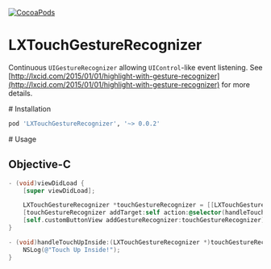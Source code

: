 [![CocoaPods](https://img.shields.io/cocoapods/v/LXTouchGestureRecognizer.svg)]()

# LXTouchGestureRecognizer

Continuous `UIGestureRecognizer` allowing `UIControl`-like event listening.
See [http://lxcid.com/2015/01/01/highlight-with-gesture-recognizer](http://lxcid.com/2015/01/01/highlight-with-gesture-recognizer) for more details.

# Installation

```ruby
pod 'LXTouchGestureRecognizer', '~> 0.0.2'
```

# Usage

## Objective-C

```objective-c
- (void)viewDidLoad {
    [super viewDidLoad];

    LXTouchGestureRecognizer *touchGestureRecognizer = [[LXTouchGestureRecognizer alloc] init];
    [touchGestureRecognizer addTarget:self action:@selector(handleTouchUpInside:) forControlEvents:UIControlEventTouchUpInside];
    [self.customButtonView addGestureRecognizer:touchGestureRecognizer];
}

- (void)handleTouchUpInside:(LXTouchGestureRecognizer *)touchGestureRecognizer {
    NSLog(@"Touch Up Inside!");
}
```
